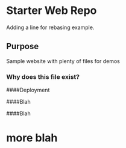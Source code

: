 # Starter Web Repo

Adding a line for rebasing example.

## Purpose

Sample website with plenty of files for demos

### Why does this file exist?

####Deployment

####Blah

####Blah

# more blah